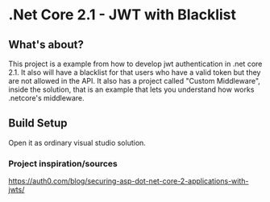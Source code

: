 # .Net Core 2.1 - JWT with Blacklist

## What's about?

This project is a example from how to develop jwt authentication in .net core 2.1. It also will have a blacklist for that users who have a valid token but they are not allowed in the API.
It also has a project called "Custom Middleware", inside the solution, that is an example that lets you understand how works .netcore's middleware.

## Build Setup

Open it as ordinary visual studio solution.

### Project inspiration/sources

https://auth0.com/blog/securing-asp-dot-net-core-2-applications-with-jwts/
